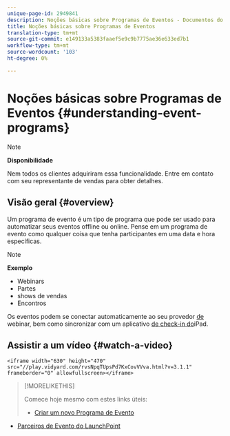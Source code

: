 ```yaml
---
unique-page-id: 2949841
description: Noções básicas sobre Programas de Eventos - Documentos do Marketing - Documentação do produto
title: Noções básicas sobre Programas de Eventos
translation-type: tm+mt
source-git-commit: e149133a5383faaef5e9c9b7775ae36e633ed7b1
workflow-type: tm+mt
source-wordcount: '103'
ht-degree: 0%

---
```



# Noções básicas sobre Programas de Eventos {#understanding-event-programs}

>[!NOTE]
>
>**Disponibilidade**
>
>Nem todos os clientes adquiriram essa funcionalidade. Entre em contato com seu representante de vendas para obter detalhes.

## Visão geral {#overview}

Um programa de evento é um tipo de programa que pode ser usado para automatizar seus eventos offline ou online. Pense em um programa de evento como qualquer coisa que tenha participantes em uma data e hora específicas.

>[!NOTE]
>
>**Exemplo**
>
>* Webinars
>* Partes
>* shows de vendas
>* Encontros

>



Os eventos podem se conectar automaticamente ao seu provedor [de](launchpoint-event-partners.md) webinar, bem como sincronizar com um aplicativo [de check-in do](../../../../product-docs/core-marketo-concepts/mobile-apps/event-check-in/check-people-into-your-event-from-your-tablet.md)iPad.

## Assistir a um vídeo {#watch-a-video}

`<iframe width="630" height="470" src="//play.vidyard.com/rvsNpqTUpsPd7KxCovVVva.html?v=3.1.1" frameborder="0" allowfullscreen></iframe>`

>[!MORELIKETHIS]
>
>Comece hoje mesmo com estes links úteis:
>
>* [Criar um novo Programa de Evento](create-a-new-event-program.md)
   >
   >
* [Parceiros de Evento do LaunchPoint](launchpoint-event-partners.md)

>



